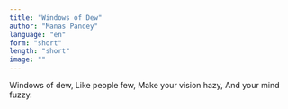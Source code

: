 ```yaml
---
title: "Windows of Dew"
author: "Manas Pandey"
language: "en"
form: "short"
length: "short"
image: ""
---
```

Windows of dew,
Like people few,
Make your vision hazy,
And your mind fuzzy.